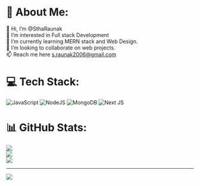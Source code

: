 # 💫 About Me:
👋 Hi, I’m @SthaRaunak<br>👀 I’m interested in Full stack Development<br>🌱 I’m currently learning MERN stack and Web Design.<br>💞️ I’m looking to collaborate on web projects.<br>📫 Reach me here s.raunak2006@gmail.com



# 💻 Tech Stack:
![JavaScript](https://img.shields.io/badge/javascript-%23323330.svg?style=for-the-badge&logo=javascript&logoColor=%23F7DF1E) ![NodeJS](https://img.shields.io/badge/node.js-6DA55F?style=for-the-badge&logo=node.js&logoColor=white) ![MongoDB](https://img.shields.io/badge/MongoDB-%234ea94b.svg?style=for-the-badge&logo=mongodb&logoColor=white) ![Next JS](https://img.shields.io/badge/Next-black?style=for-the-badge&logo=next.js&logoColor=white)
# 📊 GitHub Stats:
![](https://github-readme-stats.vercel.app/api?username=SthaRaunak&theme=monokai&hide_border=false&include_all_commits=true&count_private=false)<br/>
![](https://github-readme-streak-stats.herokuapp.com/?user=SthaRaunak&theme=monokai&hide_border=false)<br/>
![](https://github-readme-stats.vercel.app/api/top-langs/?username=SthaRaunak&theme=monokai&hide_border=false&include_all_commits=true&count_private=false&layout=compact)



---
[![](https://visitcount.itsvg.in/api?id=SthaRaunak&icon=0&color=9)](https://visitcount.itsvg.in)


<!-- Proudly created with GPRM ( https://gprm.itsvg.in ) -->
